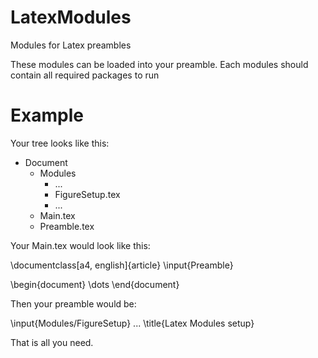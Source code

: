 LatexModules
============

Modules for Latex preambles

These modules can be loaded into your preamble.
Each modules should contain all required packages to run

Example
============
Your tree looks like this:

+ Document
	+ Modules
		- ...
		- FigureSetup.tex
		- ...
	- Main.tex
	- Preamble.tex

Your Main.tex would look like this:

\documentclass[a4, english]{article}
\input{Preamble}

\begin{document}
\dots
\end{document}

Then your preamble would be:

\input{Modules/FigureSetup}
...
\title{Latex Modules setup}

That is all you need.
